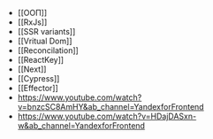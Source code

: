 - [[ООП]]
- [[RxJs]]
- [[SSR variants]]
- [[Vritual Dom]]
- [[Reconcilation]]
- [[ReactKey]]
- [[Next]]
- [[Cypress]]
- [[Effector]]
- https://www.youtube.com/watch?v=bnzcSC8AmHY&ab_channel=YandexforFrontend
- https://www.youtube.com/watch?v=HDajDASxn-w&ab_channel=YandexforFrontend